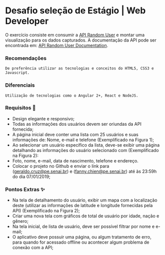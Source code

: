 # Desafio seleção de Estágio | Web Developer

O exercício consiste em consumir a [API Random User](https://randomuser.me) e montar uma visualização para os dados capturados. A documentação da API pode ser encontrada em: [API Random User Documentation](https://randomuser.me/documentation).

### Recomendações
```
De preferência utilizar as tecnologias e conceitos do HTML5, CSS3 e Javascript.
```

### Diferenciais
```
Utilização de tecnologias como o Angular 2+, React e NodeJS.
```

### Requisitos  :dart:
- Design elegante e responsivo;
- Todas as informações dos usuários devem ser oriundas da API fornecida;
- A página inicial deve conter uma lista com 25 usuários e suas informações de: Nome, e-mail e telefone (Exemplificado na Figura 1);
- Ao selecionar um usuário específico da lista, deve-se exibir uma página detalhando as informações do usuário selecionado com (Exemplificado na Figura 2):
- Foto, nome, e-mail, data de nascimento, telefone e endereço.
- Colocar o projeto no Github e enviar o link para (geraldo.cruz@pe.senai.br) e (fanny.chien@pe.senai.br) até às 23:59h do dia 07/01/2019;


### Pontos Extras :sparkles:
- Na tela de detalhamento do usuário, exibir um mapa com a localização deste (utilizar as informações de latitude e longitude fornecidas pela API) (Exemplificado na Figura 2);
- Criar uma nova tela com gráficos de total de usuário por idade, nação e gênero;
- Na tela inicial, de lista de usuário, deve ser possível filtrar por nome e e-mail;
- O aplicativo deve possuir uma página, ou algum tratamento de erro, para quando for acessado offline ou acontecer algum problema de conexão com a API;
